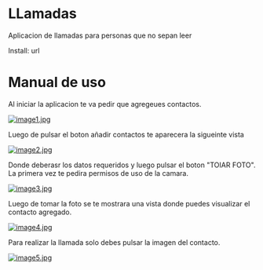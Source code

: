# LLamadas
Aplicacion de llamadas para personas que no sepan leer

Install: url

# Manual de uso
Al iniciar la aplicacion te va pedir que  agregeues contactos.

[![image1.jpg](https://i.postimg.cc/nVDPdZhB/image1.jpg)](https://postimg.cc/4nXPdDtx)

Luego de pulsar el boton añadir contactos te aparecera la sigueinte vista

[![image2.jpg](https://i.postimg.cc/L6k0pTfs/image2.jpg)](https://postimg.cc/ykdTh0Lq)

Donde deberasr los datos requeridos y luego pulsar el boton "TOIAR FOTO". La primera vez te pedira permisos de uso de la camara.

[![image3.jpg](https://i.postimg.cc/NjpJyjdq/image3.jpg)](https://postimg.cc/K13rwxXJ)

Luego de tomar la foto se te mostrara una vista donde puedes visualizar el contacto agregado.

[![image4.jpg](https://i.postimg.cc/bNfFWMZM/image4.jpg)](https://postimg.cc/Z0jcywFF)

Para realizar la llamada solo debes pulsar la imagen del contacto.

[![image5.jpg](https://i.postimg.cc/d03WGcf7/image5.jpg)](https://postimg.cc/PLGzk9Th)

